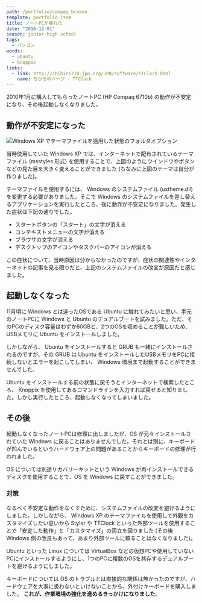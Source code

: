 ```yaml
---
path: /portfolio/compaq_broken
template: portfolio-item
title: ノートPCが壊れた
date: "2010-12-01"
season: junior-high-school
tags:
  - パソコン
words:
  - ubuntu
  - knoppix
links:
  - link: http://chihiro718.jpn.org/JPN/software/TTClock.html
    name: ちひろのページ - TTClock
---
```


2010年1月に購入してもらったノートPC (HP Compaq 6710b) の動作が不安定になり、その後起動しなくなりました。

## 動作が不安定になった
![Windows XP でテーマファイルを適用した状態のフォルダオプション](/portfolio/compaq_broken/windows_xp_original_theme.png)

当時使用していた Windows XP では、インターネットで配布されているテーマファイル (msstyles 形式) を使用することで、上図のようにウインドウやボタンなどの見た目を大きく変えることができました (ちなみに上図のテーマは自分が作りました)。

テーマファイルを使用するには、 Windows のシステムファイル (uxtheme.dll) を変更する必要がありました。そこで Windows のシステムファイルを差し替えるアプリケーションを実行したところ、後に動作が不安定になりました。発生した症状は下記の通りでした。

- スタートボタンの「スタート」の文字が消える
- コンテキストメニューの文字が消える
- ブラウザの文字が消える
- デスクトップのアイコンやタスクバーのアイコンが消える

この症状について、当時原因は分からなかったのですが、症状の関連性やインターネットの記事を見る限りだと、上記のシステムファイルの改変が原因だと感じました。

## 起動しなくなった
11月頃に Windows とは違ったOSである Ubuntu に触れてみたいと思い、手元のノートPCに Windows と Ubuntu のデュアルブートを試みました。ただ、そのPCのディスク容量はわずか80GBと、2つのOSを収めることが難しいため、USBメモリに Ubuntu をインストールしました。

しかしながら、 Ubuntu をインストールすると GRUB も一緒にインストールされるのですが、その GRUB は Ubuntu をインストールしたUSBメモリをPCに接続しないとエラーを起こしてしまい、 Windows 環境まで起動することができませんでした。

Ubuntu をインストールする前の状態に戻そうとインターネットで検索したところ、 Knoppix を使用してあるコマンドラインを入力すれば戻せると知りました。しかし実行したところ、起動しなくなってしまいました。

## その後
起動しなくなったノートPCは修理に出しましたが、OS が元々インストールされていた Windows に戻ることはありませんでした。それとは別に、キーボードが凹んでいるというハードウェア上の問題があることからキーボードの修理が行われました。

OS については別途リカバリーキットという Windows が再インストールできるディスクを使用することで、OS を Windows に戻すことができました。

### 対策
なるべく不安定な動作をなくすために、システムファイルの改変を避けるようにしました。しかしながら、 Windows XP のテーマファイルを使用して外観をカスタマイズしたい思いから Styler や TTClock といった外部ツールを使用することで「安定した動作」と「カスタマイズ」の両立を図りました (その後 Windows 側の改良もあって、あまり外部ツールに頼ることはなくなりました)。

Ubuntu といった Linux については VirtualBox などの仮想PCや使用していないPCにインストールするようにし、1つのPCに複数のOSを共存するデュアルブートを避けるようにしました。

キーボードについては OS のトラブルとは直接的な関係は無かったのですが、ハードウェアを大事に扱わないといけないことから、外付けキーボードを購入しました。 **これが、作業環境の強化を進めるきっかけになりました**。
